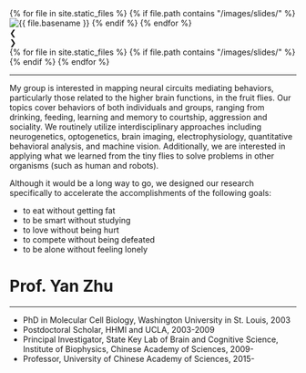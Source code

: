 ---
---
<style>.main-content {padding: 0}</style>
<div class="w3-display-container">
    {% for file in site.static_files %}
        {% if file.path contains "/images/slides/" %}
            <img class="mySlides w3-animate-opacity" src="{{ file.path }}" alt="{{ file.basename }}">
        {% endif %}
    {% endfor %}
    <div class="w3-center w3-container w3-section w3-text-white w3-display-bottommiddle" id="slidectrl">
        <div class="w3-left w3-hover-text-khaki cursor" onclick="plusDivs(-1)">&#10094;</div>
        <div class="w3-right w3-hover-text-khaki cursor" onclick="plusDivs(1)">&#10095;</div>
        {% for file in site.static_files %}
            {% if file.path contains "/images/slides/" %}
                <span class="w3-badge dotnavi w3-border w3-transparent w3-hover-white" onclick="currentDiv({% increment index %})"></span>
            {% endif %}
        {% endfor %}
    </div>
</div>
<hr>
<div class="w3-row">
    <div class="w3-col m6 l7 w3-container w3-justify">
        <p>My group is interested in mapping neural circuits mediating behaviors, particularly those related to the higher brain functions, in the fruit flies. Our topics cover behaviors of both individuals and groups, ranging from drinking, feeding, learning and memory to courtship, aggression and sociality. We routinely utilize interdisciplinary approaches including neurogenetics, optogenetics, brain imaging, electrophysiology, quantitative behavioral analysis, and machine vision. Additionally, we are interested in applying what we learned from the tiny flies to solve problems in other organisms (such as human and robots). </p>
        <p>Although it would be a long way to go, we designed our research specifically to accelerate the accomplishments of the following goals: </p>
        <ul>
            <li>to eat without getting fat</li>
            <li>to be smart without studying</li>
            <li>to love without being hurt</li>
            <li>to compete without being defeated</li>
            <li>to be alone without feeling lonely</li>
        </ul>
    </div>
    <div class="w3-col m6 l5 w3-container w3-justify">
        <div class="w3-center">
            <h1>Prof. Yan Zhu</h1>
        </div>
        <hr>
        <ul>
            <li>PhD in Molecular Cell Biology, Washington University in St. Louis, 2003</li>
            <li>Postdoctoral Scholar, HHMI and UCLA, 2003-2009</li>
            <li>Principal Investigator, State Key Lab of Brain and Cognitive Science, Institute of Biophysics, Chinese Academy of Sciences, 2009-</li>
            <li>Professor, University of Chinese Academy of Sciences, 2015-</li>
        </ul>
    </div>
</div>

<script>
    var slideIndex = 1;
    var autoInterval,autoTimeout;
    showDivs(1);
    iniautoshow();

    function iniautoshow() {
        autoInterval = setInterval(autoshow, 3000);
    }

    function autoshow() {
        showDivs(slideIndex += 1);
    }

    function plusDivs(n) {
        showDivs(slideIndex += n);
        clearInterval(autoInterval);
        clearTimeout(autoTimeout);
        iniautoshow();
    }

    function currentDiv(n) {
        showDivs(slideIndex = n+1);
        clearInterval(autoInterval);
        clearTimeout(autoTimeout);
        autoTimeout = setTimeout(iniautoshow, 8000);
    }

    function showDivs(n) {
        var i;
        var x = document.getElementsByClassName("mySlides");
        var dots = document.getElementsByClassName("dotnavi");
        if (n > x.length) {slideIndex = 1}    
        if (n < 1) {slideIndex = x.length}
        for (i = 0; i < x.length; i++) {
            if (x[i].style.display = "block"){
                x[i].style.display = "none";
            }
        }
        for (i = 0; i < dots.length; i++) {
            dots[i].className = dots[i].className.replace(" w3-white", "");
        }
        x[slideIndex-1].style.display = "block";
        dots[slideIndex-1].className += " w3-white";
    }
</script>

